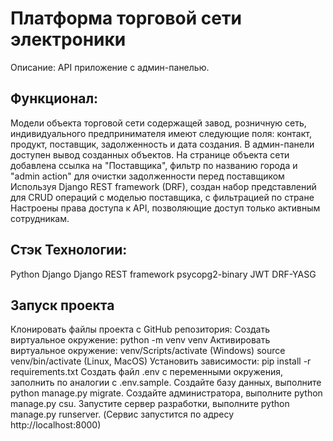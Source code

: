 # Платформа торговой сети электроники
Описание:
API приложение с админ-панелью.

## Функционал:
Модели объекта торговой сети содержащей завод, розничную сеть, индивидуального предпринимателя имеют следующие поля:
контакт, продукт, поставщик, задолженность и дата создания.
В админ-панели доступен вывод созданных объектов.
На странице объекта сети добавлена ссылка на "Поставщика", фильтр по названию города и "admin action" для очистки задолженности перед поставщиком
Используя Django REST framework (DRF), создан набор представлений для CRUD операций с моделью поставщика, с фильтрацией по стране
Настроены права доступа к API, позволяющие доступ только активным сотрудникам.

## Стэк Технологии:
Python
Django
Django REST framework
psycopg2-binary
JWT
DRF-YASG


## Запуск проекта

Клонировать файлы проекта с GitHub репозитория:
Создать виртуальное окружение:
python -m venv venv
Активировать виртуальное окружение:
venv/Scripts/activate (Windows)
source venv/bin/activate (Linux, MacOS)
Установить зависимости:
pip install -r requirements.txt
Создать файл .env c переменными окружения, заполнить по аналогии с .env.sample.
Создайте базу данных, выполните python manage.py migrate.
Создайте администратора, выполните python manage.py csu.
Запустите сервер разработки, выполните python manage.py runserver. (Сервис запустится по адресу http://localhost:8000)
